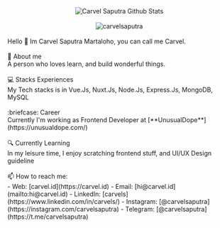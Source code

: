 
<div align="center">
  <img src="https://github-readme-stats.vercel.app/api?username=carvelsaputra&show_icons=true&theme=dracula" alt="Carvel Saputra Github Stats">
  <br><br>
  <img src="https://komarev.com/ghpvc/?username=carvelsaputra&color=F4A4B5&style=flat" alt="carvelsaputra" />
</div>
<br>
Hello 👋 
Im Carvel Saputra Martaloho, you can call me Carvel.
<br>
<br>
💬 About me
<br>
A person who loves learn, and build wonderful things. 
<br><br>
💻 Stacks Experiences
<br>
My Tech stacks is  in Vue.Js, Nuxt.Js, Node.Js, Express.Js, MongoDB, MySQL
<br><br>
:briefcase: Career
<br>
Currently I'm working as Frontend Developer at [**UnusualDope**](https://unusualdope.com/)
<br><br>
🔍 Currently Learning
<br>
In my leisure time, I enjoy scratching frontend stuff, and UI/UX Design guideline
<br><br>
📫 How to reach me:
<br>
- Web: [carvel.id](https://carvel.id)
- Email: [hi@carvel.id](mailto:hi@carvel.id)
- LinkedIn: [carvels](https://www.linkedin.com/in/carvels/)
- Instagram: [@carvelsaputra](https://instagram.com/carvelsaputra)
- Telegram: [@carvelsaputra](https://t.me/carvelsaputra)

<!--
**carvelsaputra/carvelsaputra** is a ✨ _special_ ✨ repository because its `README.md` (this file) appears on your GitHub profile.

Here are some ideas to get you started:

- 🔭 I’m currently working on ...
- 🌱 I’m currently learning ...
- 👯 I’m looking to collaborate on ...
- 🤔 I’m looking for help with ...
- 💬 Ask me about ...
- 📫 How to reach me: ...
- 😄 Pronouns: ...
- ⚡ Fun fact: ...
-->
